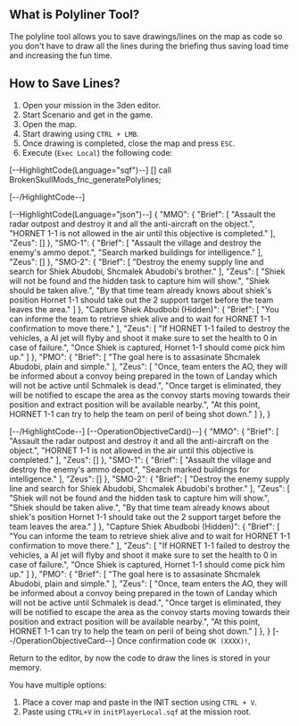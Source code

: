 ﻿## What is Polyliner Tool?
The polyline tool allows you to save drawings/lines on the map as code so you don't have to draw all the lines during the briefing thus saving load time and increasing the fun time.

## How to Save Lines?

1. Open your mission in the 3den editor.
1. Start Scenario and get in the game.
1. Open the map.
1. Start drawing using <code>CTRL + LMB</code>.
1. Once drawing is completed, close the map and press <code>ESC</code>.
1. Execute (```Exec Local```) the following code: 

[--HighlightCode(Language="sqf")--]
[] call BrokenSkullMods_fnc_generatePolylines;

[--/HighlightCode--]

[--HighlightCode(Language="json")--]
{
    "MMO": {
        "Brief": [
            "Assault the radar outpost and destroy it and all the anti-aircraft on the object.",
            "HORNET 1-1 is not allowed in the air until this objective is completed."
        ],
        "Zeus": []
    },
    "SMO-1": {
        "Brief": [
            "Assault the village and destroy the enemy's ammo depot.",
            "Search marked buildings for intelligence."
        ],
        "Zeus": []
    },
    "SMO-2": {
        "Brief": [
            "Destroy the enemy supply line and search for Shiek Abudobi, Shcmalek Abudobi's brother."
        ],
        "Zeus": [
            "Shiek will not be found and the hidden task to capture him will show.",
            "Shiek should be taken alive.",
            "By that time team already knows about shiek's position Hornet 1-1 should take out the 2 support target before the team leaves the area."
        ]
    },
    "Capture Shiek Abudbobi (Hidden)": {
        "Brief": [
            "You can informe the team to retrieve shiek alive and to wait for HORNET 1-1 confirmation to move there."
        ],
        "Zeus": [
            "If HORNET 1-1 failed to destroy the vehicles, a AI jet will flyby and shoot it make sure to set the health to 0 in case of failure.",
            "Once Shiek is captured, Hornet 1-1 should come pick him up."
        ]
    },
    "PMO": {
        "Brief": [
            "The goal here is to assasinate Shcmalek Abudobi, plain and simple."
        ],
        "Zeus": [
            "Once, team enters the AO, they will be informed about a convoy being prepared in the town of Landay which will not be active until Schmalek is dead.",
            "Once target is eliminated, they will be notified to escape the area as the convoy starts moving towards their position and extract position will be available nearby.",
            "At this point, HORNET 1-1 can try to help the team on peril of being shot down."
        ]
    },
}

[--/HighlightCode--]
[--OperationObjectiveCard()--]
    {
        "MMO": {
            "Brief": [
                "Assault the radar outpost and destroy it and all the anti-aircraft on the object.",
                "HORNET 1-1 is not allowed in the air until this objective is completed."
            ],
            "Zeus": []
        },
        "SMO-1": {
            "Brief": [
                "Assault the village and destroy the enemy's ammo depot.",
                "Search marked buildings for intelligence."
            ],
            "Zeus": []
        },
        "SMO-2": {
            "Brief": [
                "Destroy the enemy supply line and search for Shiek Abudobi, Shcmalek Abudobi's brother."
            ],
            "Zeus": [
                "Shiek will not be found and the hidden task to capture him will show.",
                "Shiek should be taken alive.",
                "By that time team already knows about shiek's position Hornet 1-1 should take out the 2 support target before the team leaves the area."
            ]
        },
        "Capture Shiek Abudbobi (Hidden)": {
            "Brief": [
                "You can informe the team to retrieve shiek alive and to wait for HORNET 1-1 confirmation to move there."
            ],
            "Zeus": [
                "If HORNET 1-1 failed to destroy the vehicles, a AI jet will flyby and shoot it make sure to set the health to 0 in case of failure.",
                "Once Shiek is captured, Hornet 1-1 should come pick him up."
            ]
        },
        "PMO": {
            "Brief": [
                "The goal here is to assasinate Shcmalek Abudobi, plain and simple."
            ],
            "Zeus": [
                "Once, team enters the AO, they will be informed about a convoy being prepared in the town of Landay which will not be active until Schmalek is dead.",
                "Once target is eliminated, they will be notified to escape the area as the convoy starts moving towards their position and extract position will be available nearby.",
                "At this point, HORNET 1-1 can try to help the team on peril of being shot down."
            ]
        },
    }
[--/OperationObjectiveCard--]
Once confirmation code ```OK (XXXX)!```,

Return to the editor, by now the code to draw the lines is stored in your memory.

You have multiple options:
1. Place a cover map and paste in the INIT section using ```CTRL + V```.
1. Paste using ```CTRL+V``` in ```initPlayerLocal.sqf``` at the mission root.